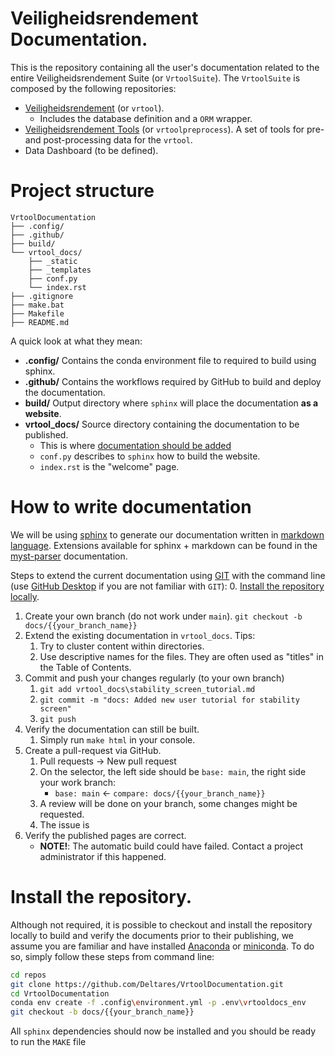 # Veiligheidsrendement Documentation.

This is the repository containing all the user's  documentation related to the entire Veiligheidsrendement Suite (or `VrtoolSuite`). The `VrtoolSuite` is composed by the following repositories:

- [Veiligheidsrendement](https://github.com/Deltares/Veiligheidsrendement/) (or  `vrtool`).
    - Includes the database definition and a `ORM` wrapper.
- [Veiligheidsrendement Tools](https://github.com/Deltares/VrToolPreprocess) (or `vrtoolpreprocess`). A set of tools for pre- and post-processing data for the `vrtool`.
- Data Dashboard (to be defined).

# Project structure
```
VrtoolDocumentation
├── .config/
├── .github/
├── build/
└── vrtool_docs/
    ├── _static
    ├── _templates
    ├── conf.py
    └── index.rst
├── .gitignore
├── make.bat
├── Makefile
├── README.md
```

A quick look at what they mean:
* __.config/__ Contains the conda environment file to required to build using sphinx.
* __.github/__ Contains the workflows required by GitHub to build and deploy the documentation.
* __build/__ Output directory where `sphinx` will place the documentation __as a website__.
* __vrtool_docs/__ Source directory containing the documentation to be published.
    * This is where [documentation should be added](#how-to-write-documentation)
    * `conf.py` describes to `sphinx` how to build the website.
    * `index.rst` is the "welcome" page. 

# How to write documentation

We will be using [sphinx](https://www.sphinx-doc.org/en/master/) to generate our documentation written in [markdown language](https://markdown-it.github.io/). Extensions available for sphinx + markdown can be found in the [myst-parser](https://myst-parser.readthedocs.io/en/latest/syntax/optional.html) documentation.

Steps to extend the current documentation using [GIT](https://git-scm.com/) with the command line (use [GitHub Desktop](https://desktop.github.com/) if you are not familiar with `GIT`):
0. [Install the repository locally](#install-the-repository).
1. Create your own branch (do not work under `main`).
    `git checkout -b docs/{{your_branch_name}}`
2. Extend the existing documentation in `vrtool_docs`. Tips:
    1. Try to cluster content within directories.
    2. Use descriptive names for the files. They are often used as "titles" in the Table of Contents.
3. Commit and push your changes regularly (to your own branch)
    1. `git add vrtool_docs\stability_screen_tutorial.md`
    2. `git commit -m "docs: Added new user tutorial for stability screen"`
    3. `git push`
4. Verify the documentation can still be built.
    1. Simply run `make html` in your console.
5. Create a pull-request via GitHub.
    1. Pull requests -> New pull request
    2. On the selector, the left side should be `base: main`, the right side your work branch:
        * `base: main` <- `compare: docs/{{your_branch_name}}`
    3. A review will be done on your branch, some changes might be requested.
    4. The issue is
6. Verify the published pages are correct.
    * __NOTE!__: The automatic build could have failed. Contact a project administrator if this happened.

# Install the repository.
Although not required, it is possible to checkout and install the repository locally to build and verify the documents prior to their publishing, we assume you are familiar and have installed [Anaconda](https://www.anaconda.com/download) or [miniconda](https://docs.conda.io/en/latest/miniconda.html). To do so, simply follow these steps from command line:

```bash
cd repos
git clone https://github.com/Deltares/VrtoolDocumentation.git
cd VrtoolDocumentation
conda env create -f .config\environment.yml -p .env\vrtooldocs_env
git checkout -b docs/{{your_branch_name}}
```

All `sphinx` dependencies should now be installed and you should be ready to run the `MAKE` file